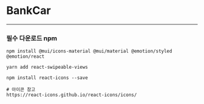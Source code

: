 # BankCar

---


### 필수 다운로드 npm 
```text
npm install @mui/icons-material @mui/material @emotion/styled @emotion/react

yarn add react-swipeable-views    

npm install react-icons --save

# 아이콘 참고
https://react-icons.github.io/react-icons/icons/
```
